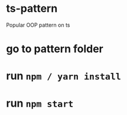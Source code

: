 # ts-pattern
Popular OOP pattern on ts

# go to pattern folder
# run `npm / yarn install`
# run `npm start`
